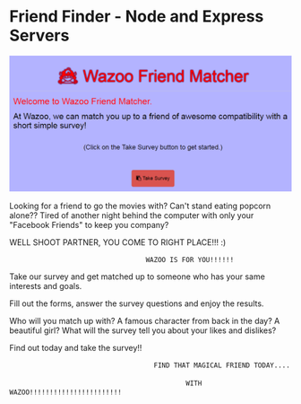 # Friend Finder - Node and Express Servers

![alt text](./app/public/img/wazoo.png)

Looking for a friend to go the movies with?  Can't stand eating popcorn alone??  Tired of another night behind the computer with only your "Facebook Friends" to keep you company?

WELL SHOOT PARTNER, YOU COME TO RIGHT PLACE!!! :)  

                                      WAZOO IS FOR YOU!!!!!!
                                      
                                      
Take our survey and get matched up to someone who has your same interests and goals.  

Fill out the forms, answer the survey questions and enjoy the results.

Who will you match up with?  A famous character from back in the day?  A beautiful girl?  What will the survey tell you about your likes and dislikes?

Find out today and take the survey!!

                                        FIND THAT MAGICAL FRIEND TODAY....
                                              
                                                WITH WAZOO!!!!!!!!!!!!!!!!!!!!!!!
